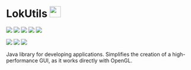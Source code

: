 # LokUtils <img src="https://knst.su/LokUtils.png" height="30">
![](https://img.shields.io/github/license/isKONSTANTIN/LokUtils?color=green&style=flat-square)
![](https://img.shields.io/github/issues/isKONSTANTIN/LokUtils?color=green&style=flat-square)
![](https://img.shields.io/static/v1?label=community&message=ru&color=green&style=flat-square)
![](https://img.shields.io/github/commit-activity/m/isKONSTANTIN/LokUtils?style=flat-square)
![](https://img.shields.io/github/stars/isKONSTANTIN/LokUtils?style=flat-square)

![](https://img.shields.io/badge/-Window-blue)
![](https://img.shields.io/badge/-Linux-blue)
![](https://img.shields.io/badge/-macOS-blue)

Java library for developing applications. Simplifies the creation of a high-performance GUI, as it works directly with OpenGL.
